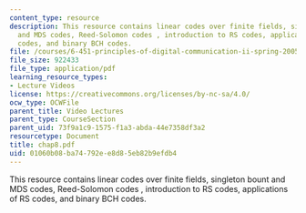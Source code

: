 ```yaml
---
content_type: resource
description: This resource contains linear codes over finite fields, singleton bount
  and MDS codes, Reed-Solomon codes , introduction to RS codes, applications of RS
  codes, and binary BCH codes.
file: /courses/6-451-principles-of-digital-communication-ii-spring-2005/01060b08ba74792ee8d85eb82b9efdb4_chap8.pdf
file_size: 922433
file_type: application/pdf
learning_resource_types:
- Lecture Videos
license: https://creativecommons.org/licenses/by-nc-sa/4.0/
ocw_type: OCWFile
parent_title: Video Lectures
parent_type: CourseSection
parent_uid: 73f9a1c9-1575-f1a3-abda-44e7358df3a2
resourcetype: Document
title: chap8.pdf
uid: 01060b08-ba74-792e-e8d8-5eb82b9efdb4
---
```

This resource contains linear codes over finite fields, singleton bount and MDS codes, Reed-Solomon codes , introduction to RS codes, applications of RS codes, and binary BCH codes.